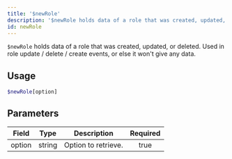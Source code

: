 ```yaml
---
title: '$newRole'
description: '$newRole holds data of a role that was created, updated, or deleted. Used in role update / delete / create events, or else it won''t give any data.'
id: newRole
---
```


`$newRole` holds data of a role that was created, updated, or deleted. Used in role update / delete / create events, or else it won't give any data.

## Usage

```php
$newRole[option]
```

## Parameters

| Field  | Type   | Description         | Required |
| ------ | ------ | ------------------- |:--------:|
| option | string | Option to retrieve. |   true   |